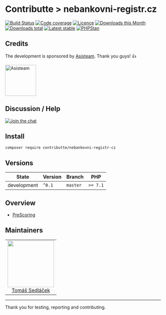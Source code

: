 # Contributte > nebankovni-registr.cz


[![Build Status](https://img.shields.io/travis/contributte/nebankovni-registr-cz.svg?style=flat-square)](https://travis-ci.org/contributte/nebankovni-registr-cz)
[![Code coverage](https://img.shields.io/coveralls/contributte/nebankovni-registr-cz.svg?style=flat-square)](https://coveralls.io/r/contributte/nebankovni-registr-cz)
[![Licence](https://img.shields.io/packagist/l/contributte/nebankovni-registr-cz.svg?style=flat-square)](https://packagist.org/packages/contributte/nebankovni-registr-cz)
[![Downloads this Month](https://img.shields.io/packagist/dm/contributte/nebankovni-registr-cz.svg?style=flat-square)](https://packagist.org/packages/contributte/nebankovni-registr-cz)
[![Downloads total](https://img.shields.io/packagist/dt/contributte/nebankovni-registr-cz.svg?style=flat-square)](https://packagist.org/packages/contributte/nebankovni-registr-cz)
[![Latest stable](https://img.shields.io/packagist/v/contributte/nebankovni-registr-cz.svg?style=flat-square)](https://packagist.org/packages/contributte/nebankovni-registr-cz)
[![PHPStan](https://img.shields.io/badge/PHPStan-enabled-brightgreen.svg?style=flat)](https://github.com/phpstan/phpstan)

## Credits

The development is sponsored by [Asisteam](https://www.asisteam.cz/). Thank you guys! :+1:

<img src="https://www.asisteam.cz/img/logo.svg" width="100" alt="Asisteam" title="Asisteam"/>

## Discussion / Help

[![Join the chat](https://img.shields.io/gitter/room/contributte/contributte.svg?style=flat-square)](http://bit.ly/ctteg)

## Install

```
composer require contributte/nebankovni-registr-cz
```

## Versions

| State       | Version | Branch   | PHP      |
|-------------|---------|----------|----------|
| development | `^0.1`  | `master` | `>= 7.1` |

## Overview

- [PreScoring](https://github.com/contributte/nebankovni-registr-cz/blob/master/.docs/README.md#preScoring)

## Maintainers

<table>
  <tbody>
    <tr>
      <td align="center">
        <a href="https://github.com/kedlas">
            <img width="150" height="150" src="https://avatars3.githubusercontent.com/u/3510893?s=460&v=4&s=150">
        </a>
        <br/>
        <a href="https://github.com/kedlas">Tomáš Sedláček</a>
      </td>
    </tr>
  </tbody>
</table>

---

Thank you for testing, reporting and contributing.
